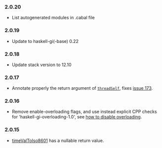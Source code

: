 ### 2.0.20

+ List autogenerated modules in .cabal file

### 2.0.19

+ Update to haskell-gi(-base) 0.22

### 2.0.18

+ Update stack version to 12.10

### 2.0.17

+ Annotate properly the return argument of [`threadSelf`](https://hackage.haskell.org/package/gi-glib/docs/GI-GLib-Structs-Thread.html#v:threadSelf), fixes [issue 173](https://github.com/haskell-gi/haskell-gi/issues/173).

### 2.0.16

+ Remove enable-overloading flags, and use instead explicit CPP checks for 'haskell-gi-overloading-1.0', see [how to disable overloading](https://github.com/haskell-gi/haskell-gi/wiki/Overloading\#disabling-overloading).

### 2.0.15

+ [timeValToIso8601](https://hackage.haskell.org/package/gi-glib/docs/GI-GLib-Structs-TimeVal.html#v:timeValToIso8601) has a nullable return value.

